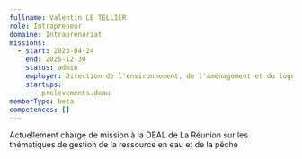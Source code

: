 ```yaml
---
fullname: Valentin LE TELLIER
role: Intrapreneur
domaine: Intraprenariat
missions:
  - start: 2023-04-24
    end: 2025-12-30
    status: admin
    employer: Direction de l'environnement, de l'aménagement et du logement de La Réunion
    startups:
      - prelevements.deau
memberType: beta
competences: []
---
```

Actuellement chargé de mission à la DEAL de La Réunion sur les thématiques de gestion de la ressource en eau et de la pêche